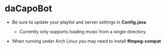 # daCapoBot

+ Be sure to update your playlist and server settings in **Config.java**
    + Currently only supports loading music from a single directory. 
    
+ When running under Arch Linux you may need to install  **ffmpeg-compat**